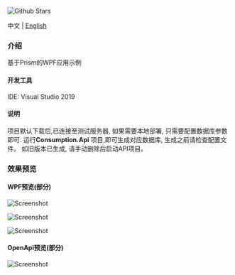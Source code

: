 ![Github Stars](https://img.shields.io/github/stars/DWCTOD/wpfOnAbp.svg)

中文 | [English](README-en.md)

### 介绍
基于Prism的WPF应用示例

#### 开发工具
  IDE: Visual Studio 2019 

#### 说明
项目默认下载后,已连接至测试服务器, 如果需要本地部署,  只需要配置数据库参数即可.
运行**Consumption.Api** 项目,即可生成对应数据库, 生成之前请检查配置文件。
如旧版本已生成, 请手动删除后启动API项目。

### 效果预览
#### WPF预览(部分)

![Screenshot](img/Main.png)

![Screenshot](img/DarkSkin.png)

![Screenshot](img/Skin.png)
 
#### OpenApi预览(部分)
![Screenshot](img/MainServicePage.png)
 

